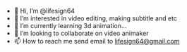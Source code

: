 - 👋 Hi, I’m @lifesign64
- 👀 I’m interested in video editing, making subtitle and etc
- 🌱 I’m currently learning 3d animation...
- 💞️ I’m looking to collaborate on video animaker
- 📫 How to reach me send email to lifesign64@gmail.com

<!---
lifesign64/lifesign64 is a ✨ special ✨ repository because its `README.md` (this file) appears on your GitHub profile.
You can click the Preview link to take a look at your changes.
--->
